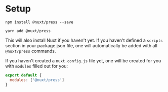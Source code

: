 # Setup

```
npm install @nuxt/press --save
```

```
yarn add @nuxt/press
```

This will also install Nuxt if you haven't yet. If you haven't defined a 
`scripts` section in your package.json file, one will automatically be added 
with all `@nuxt/press` commands.

If you haven't created a `nuxt.config.js` file yet, one will be created for you
with `modules` filled out for you:

```js
export default {
  modules: ['@nuxt/press']
}
```
